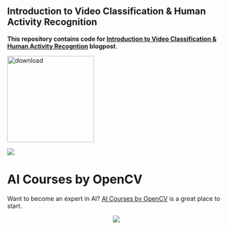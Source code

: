 
## Introduction to Video Classification & Human Activity Recognition

**This repository contains code for [Introduction to Video Classification & Human Activity Recogntion](https://learnopencv.com/introduction-to-video-classification-human-activity-recognition//) blogpost**.

[<img src="https://learnopencv.com/wp-content/uploads/2022/07/download-button-e1657285155454.png" alt="download" width="200">](https://www.dropbox.com/sh/4id6pk0if1jdvzh/AADvpboXF4WVAnvkSciYFIm_a?dl=1)

[![](https://colab.research.google.com/assets/colab-badge.svg)](https://colab.research.google.com/drive/1Yxsyc7qTr7KjTyz8qa6mJqb3TagthWK-?usp=sharing)
 


# AI Courses by OpenCV

Want to become an expert in AI? [AI Courses by OpenCV](https://opencv.org/courses/) is a great place to start.

<a href="https://opencv.org/courses/">
<p align="center">
<img src="https://www.learnopencv.com/wp-content/uploads/2020/04/AI-Courses-By-OpenCV-Github.png">
</p>
</a>
